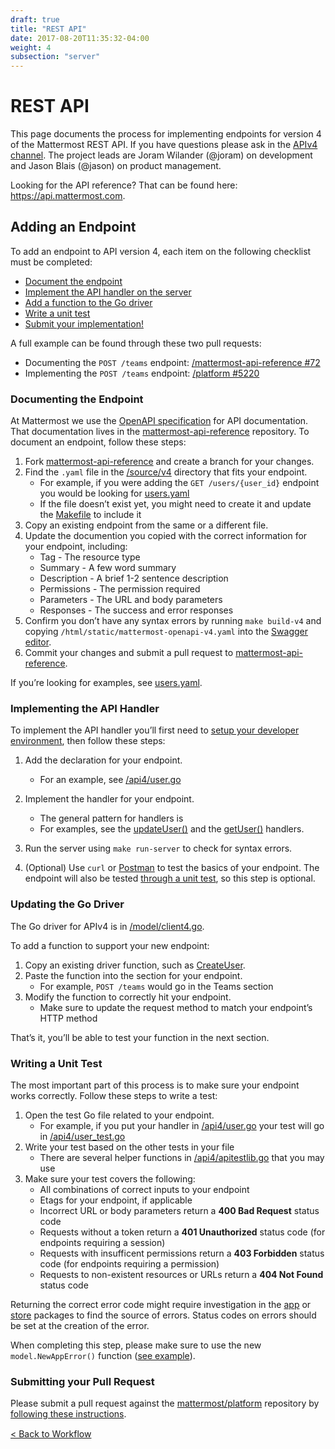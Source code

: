 ```yaml
---
draft: true
title: "REST API"
date: 2017-08-20T11:35:32-04:00
weight: 4
subsection: "server"
---
```


# REST API

<div class="section" id="apiv4-development-process">
<p>This page documents the process for implementing endpoints for version 4 of the Mattermost REST API. If you
have questions please ask in the <a class="reference external" href="https://pre-release.mattermost.com/core/channels/apiv4">APIv4
channel</a>. The
project leads are Joram Wilander (&#64;joram) on development and Jason Blais
(&#64;jason) on product management.</p>
<p>Looking for the API reference? That can be found here: <a class="reference external" href="https://api.mattermost.com">https://api.mattermost.com</a>.</p>
<div class="section" id="adding-an-endpoint">
<h2>Adding an Endpoint</h2>
<p>To add an endpoint to API version 4, each item on the following checklist must be completed:</p>
<ul class="simple">
<li><a class="reference external" href="https://docs.mattermost.com/developer/api4.html#documenting-the-endpoint">Document the
endpoint</a></li>
<li><a class="reference external" href="https://docs.mattermost.com/developer/api4.html#implementing-the-api-handler">Implement the API handler on the
server</a></li>
<li><a class="reference external" href="https://docs.mattermost.com/developer/api4.html#updating-the-go-driver">Add a function to the Go
driver</a></li>
<li><a class="reference external" href="https://docs.mattermost.com/developer/api4.html#writing-a-unit-test">Write a unit
test</a></li>
<li><a class="reference external" href="https://docs.mattermost.com/developer/api4.html#submitting-your-pull-request">Submit your
implementation!</a></li>
</ul>
<p>A full example can be found through these two pull requests:</p>
<ul class="simple">
<li>Documenting the <code class="docutils literal"><span class="pre">POST</span> <span class="pre">/teams</span></code> endpoint: <a class="reference external" href="https://github.com/mattermost/mattermost-api-reference/pull/72">/mattermost-api-reference #72</a></li>
<li>Implementing the <code class="docutils literal"><span class="pre">POST</span> <span class="pre">/teams</span></code> endpoint: <a class="reference external" href="https://github.com/mattermost/platform/pull/5220">/platform #5220</a></li>
</ul>
<div class="section" id="documenting-the-endpoint">
<h3>Documenting the Endpoint</h3>
<p>At Mattermost we use the <a class="reference external" href="https://github.com/OAI/OpenAPI-Specification/blob/master/versions/2.0.md">OpenAPI
specification</a>
for API documentation. That documentation lives in the
<a class="reference external" href="https://github.com/mattermost/mattermost-api-reference">mattermost-api-reference</a>
repository. To document an endpoint, follow these steps:</p>
<ol class="arabic simple">
<li>Fork
<a class="reference external" href="https://github.com/mattermost/mattermost-api-reference">mattermost-api-reference</a>
and create a branch for your changes.</li>
<li>Find the <code class="docutils literal"><span class="pre">.yaml</span></code> file in the
<a class="reference external" href="https://github.com/mattermost/mattermost-api-reference/tree/master/v4/source">/source/v4</a>
directory that fits your endpoint.<ul>
<li>For example, if you were adding the <code class="docutils literal"><span class="pre">GET</span> <span class="pre">/users/{user_id}</span></code> endpoint you would be looking for <a class="reference external" href="https://github.com/mattermost/mattermost-api-reference/blob/master/v4/source/users.yaml">users.yaml</a></li>
<li>If the file doesn’t exist yet, you might need to create it and update the <a class="reference external" href="https://github.com/mattermost/mattermost-api-reference/tree/master/Makefile">Makefile</a> to include it</li>
</ul>
</li>
<li>Copy an existing endpoint from the same or a different file.</li>
<li>Update the documention you copied with the correct information for
your endpoint, including:<ul>
<li>Tag - The resource type</li>
<li>Summary - A few word summary</li>
<li>Description - A brief 1-2 sentence description</li>
<li>Permissions - The permission required</li>
<li>Parameters - The URL and body parameters</li>
<li>Responses - The success and error responses</li>
</ul>
</li>
<li>Confirm you don’t have any syntax errors by running <code class="docutils literal"><span class="pre">make</span> <span class="pre">build-v4</span></code>
and copying <code class="docutils literal"><span class="pre">/html/static/mattermost-openapi-v4.yaml</span></code> into the
<a class="reference external" href="http://editor.swagger.io">Swagger editor</a>.</li>
<li>Commit your changes and submit a pull request to
<a class="reference external" href="https://github.com/mattermost/mattermost-api-reference">mattermost-api-reference</a>.</li>
</ol>
<p>If you’re looking for examples, see
<a class="reference external" href="https://github.com/mattermost/mattermost-api-reference/blob/master/v4/source/users.yaml">users.yaml</a>.</p>
</div>
<div class="section" id="implementing-the-api-handler">
<h3>Implementing the API Handler</h3>
<p>To implement the API handler you’ll first need to <a class="reference external" href="https://docs.mattermost.com/developer/developer-setup.html">setup your developer
environment</a>, then follow these steps:</p>
<ol class="arabic">
<li><p class="first">Add the declaration for your endpoint.</p>
<ul class="simple">
<li>For an example, see <a class="reference external" href="https://github.com/mattermost/platform/tree/master/api4/user.go">/api4/user.go</a></li>
</ul>
</li>
<li><p class="first">Implement the handler for your endpoint.</p>
<ul class="simple">
<li>The general pattern for handlers is</li>
</ul>
<ul class="simple">
<li>For examples, see the <a class="reference external" href="https://github.com/mattermost/platform/tree/master/api4/user.go#L86">updateUser()</a> and the <a class="reference external" href="https://github.com/mattermost/platform/tree/master/api4/user.go#L58">getUser()</a> handlers.</li>
</ul>
</li>
<li><p class="first">Run the server using <code class="docutils literal"><span class="pre">make</span> <span class="pre">run-server</span></code> to check for syntax errors.</p>
</li>
<li><p class="first">(Optional) Use <code class="docutils literal"><span class="pre">curl</span></code> or <a class="reference external" href="https://www.getpostman.com/">Postman</a> to test the basics of your endpoint. The endpoint will also be tested <a class="reference external" href="https://docs.mattermost.com/developer/api4.html#writing-a-unit-test">through a unit test</a>, so this step is optional.</p>
</li>
</ol>
</div>
<div class="section" id="updating-the-go-driver">
<h3>Updating the Go Driver</h3>
<p>The Go driver for APIv4 is in <a class="reference external" href="https://github.com/mattermost/platform/tree/master/model/client4.go">/model/client4.go</a>.</p>
<p>To add a function to support your new endpoint:</p>
<ol class="arabic simple">
<li>Copy an existing driver function, such as <a class="reference external" href="https://github.com/mattermost/platform/tree/master/model/client4.go#L186">CreateUser</a>.</li>
<li>Paste the function into the section for your endpoint.<ul>
<li>For example, <code class="docutils literal"><span class="pre">POST</span> <span class="pre">/teams</span></code> would go in the Teams section</li>
</ul>
</li>
<li>Modify the function to correctly hit your endpoint.<ul>
<li>Make sure to update the request method to match your endpoint’s HTTP method</li>
</ul>
</li>
</ol>
<p>That’s it, you’ll be able to test your function in the next section.</p>
</div>
<div class="section" id="writing-a-unit-test">
<h3>Writing a Unit Test</h3>
<p>The most important part of this process is to make sure your endpoint
works correctly. Follow these steps to write a test:</p>
<ol class="arabic simple">
<li>Open the test Go file related to your endpoint.<ul>
<li>For example, if you put your handler in <a class="reference external" href="https://github.com/mattermost/platform/tree/master/api4/user.go">/api4/user.go</a> your test will go in <a class="reference external" href="https://github.com/mattermost/platform/tree/master/api4/user_test.go">/api4/user_test.go</a></li>
</ul>
</li>
<li>Write your test based on the other tests in your file<ul>
<li>There are several helper functions in <a class="reference external" href="https://github.com/mattermost/platform/tree/master/api4/apitestlib.go">/api4/apitestlib.go</a> that you may use</li>
</ul>
</li>
<li>Make sure your test covers the following:<ul>
<li>All combinations of correct inputs to your endpoint</li>
<li>Etags for your endpoint, if applicable</li>
<li>Incorrect URL or body parameters return a <strong>400 Bad Request</strong> status code</li>
<li>Requests without a token return a <strong>401 Unauthorized</strong> status code (for endpoints requiring a session)</li>
<li>Requests with insufficent permissions return a <strong>403 Forbidden</strong> status code (for endpoints requiring a permission)</li>
<li>Requests to non-existent resources or URLs return a <strong>404 Not Found</strong> status code</li>
</ul>
</li>
</ol>
<p>Returning the correct error code might require investigation in the
<a class="reference external" href="https://github.com/mattermost/platform/tree/master/app">app</a> or
<a class="reference external" href="https://github.com/mattermost/platform/tree/master/store">store</a>
packages to find the source of errors. Status codes on errors should be
set at the creation of the error.</p>
<p>When completing this step, please make sure to
use the new <code class="docutils literal"><span class="pre">model.NewAppError()</span></code> function (<a class="reference external" href="https://github.com/mattermost/platform/tree/master/store/sql_user_store.go#L112">see example</a>).</p>
</div>
<div class="section" id="submitting-your-pull-request">
<h3>Submitting your Pull Request</h3>
<p>Please submit a pull request against the
<a class="reference external" href="https://github.com/mattermost/platform">mattermost/platform</a>
repository by <a class="reference external" href="https://docs.mattermost.com/developer/contribution-guide.html#preparing-a-pull-request">following these instructions</a>.</p>
</div>
</div>
</div>

<div style="margin-top: 15px;">
<span class="pull-left"><a href="{{< contributeurl >}}/server/developer-workflow/">< Back to Workflow</a></span>
</div>
<br/>
